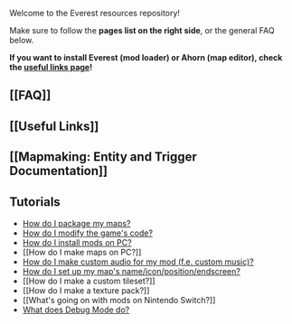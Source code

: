 Welcome to the Everest resources repository!

Make sure to follow the **pages list on the right side**, or the general FAQ below.

**If you want to install Everest (mod loader) or Ahorn (map editor), check the [useful links page](https://github.com/EverestAPI/Resources/wiki/Useful-links)!**

## [[FAQ]]

## [[Useful Links]]

## [[Mapmaking: Entity and Trigger Documentation]]

## Tutorials
- [How do I package my maps?](../General/Mod-Structure)
- [How do I modify the game's code?](../Modding/Your-First-Code-Mod)
- [How do I install mods on PC?](https://everestapi.github.io/#installing-everest)
- [[How do I make maps on PC?]]
- [How do I make custom audio for my mod (f.e. custom music)?](https://github.com/EverestAPI/Resources/wiki/Audio:-How-Tos)
- [How do I set up my map's name/icon/position/endscreen?](https://github.com/EverestAPI/Resources/wiki/How-do-I-set-up-my-map's-metadata%3F)
- [[How do I make a custom tileset?]]
- [[How do I make a texture pack?]]
- [[What's going on with mods on Nintendo Switch?]]
- [What does Debug Mode do?](https://github.com/EverestAPI/Resources/wiki/Debug-Mode)